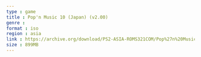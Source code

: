 ```yaml
---
type : game
title : Pop'n Music 10 (Japan) (v2.00)
genre : 
format : iso
region : asia
link : https://archive.org/download/PS2-ASIA-ROMS321COM/Pop%27n%20Music%2010%20%28Japan%29%20%28v2.00%29.7z
size : 899MB
---
```

